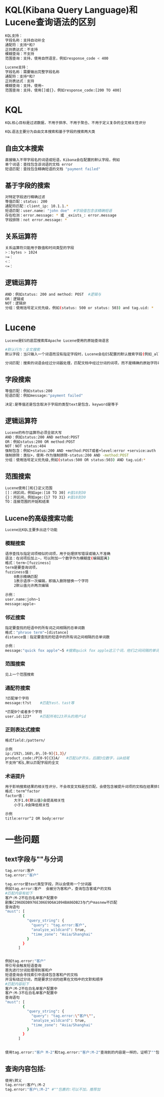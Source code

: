 # KQL(Kibana Query Language)和Lucene查询语法的区别

```bash
KQL支持：
字段名称：支持自动补全
通配符：支持*和?
正则表达式：不支持
模糊查询：不支持
范围查询：支持，使用自然语言，例如response_code < 400
```

```bash
Lucene支持：
字段名称：需要输出完整字段名称
通配符：支持*和?
正则表达式：支持
模糊查询：支持，使用~
范围查询：支持，使用[]或{}，例如response_code:[200 TO 400]
```

# KQL

```bash
KQL核心目标是过滤数据，不用于排序、不用于聚合、不用于定义复杂的全文相关性评分

KQL语法主要分为自由文本搜索和基于字段的搜索两大类
```

## 自由文本搜索

```bash
直接输入不带字段名的词语或短语，Kibana会在配置的默认字段，例如
单个词语：查找包含该词语的文档	error
短语匹配：查找包含精确短语的文档 "payment failed"
```

## 基于字段的搜索

```bash
对特定字段进行精确过滤
等值匹配：status: 200
通配符匹配：client_ip: 10.1.1.*
短语匹配：user.name: "john doe"	#字段值包含该精确短语
存在检测：error.message: * 或 _exists_: error.message
字段排除：not error.message: *
```

## 关系运算符

```bash
关系运算符只能用于数值和时间类型的字段
>：bytes > 1024
>=：
<：
<=：
```

## 逻辑运算符

```bash
AND：例如status: 200 and method: POST  #逻辑与
OR：逻辑或
NOT：逻辑非
分组：使用括号定义优先级，例如(status: 500 or status: 503) and tag.uid: *
```



# Lucene

```bash
Lucene是ES的底层搜索库Apache Lucene使用的原始查询语言

#默认行为：全文搜索
默认字段：当只输入一个词语而没有指定字段时，Lucene会在ES配置的默认搜索字段(例如_all或message字段)进行全文搜索

分词匹配：搜索的词语会经过分词器处理，匹配文档中经过分词的词项，而不是精确的原始字符串
```

## 字段搜索

```bash
等值匹配：例如status:200
短语匹配：例如message:"payment failed"

决定:是等值还是包含取决于字段的类型text是包含，keyword是等于
```

## 逻辑运算符

```bash
Lucene的布尔运算符必须全部大写
AND：例如status:200 AND method:POST
OR：例如status:200 OR method:POST
NOT：NOT status:404
强制包含：例如+status:200 AND +method:POST或者+level:error +service:auth
强制排除：类似+，使用-作为强制排除-status:200 AND -method:POST
分组：使用括号定义优先级,例如(status:500 OR status:503) AND tag.uid:*
```

## 范围搜索

```bash
Lucene使用[]和{}定义范围
[]：闭区间，例如age:[18 TO 30] #值18到30
{}：开区间，例如age:{17 TO 31} #值18到30
TO：连接范围的开始和结束
```

## Lucene的高级搜索功能

```bash
Lucene比KQL主要多出这个功能
```

### 模糊搜索

```bash
语序查找与指定词项相似的词项，用于处理拼写错误或输入不准确
语法：在词项后加上~，可以附加一个数字作为模糊度(编辑距离)
格式：term~[fuzziness]
term是要查询词项，
fuzziness值：
	0表示精确匹配
	1表示语序一次编辑，即插入删除替换一个字符
	2默认值允许两次编辑
	
示例：
user.name:john~1
message:apple~
```

### 邻近搜索

```bash
指定要查找的短语中的所有词之间相隔的总单词数
格式："phrase term"~[distance]
distance值：指定要查找的短语中的所有词之间相隔的总单词数

示例：
message:"quick fox apple"~5	#搜索quick fox apple这三个词，他们之间间隔的单词加起来不超过5，对于匹配到的文档里这三个单词的顺序可能会不一样
```

### 范围搜索

```bash
见上一个范围搜索
```

### 通配符搜索

```bash
?匹配单个字符
message:t?st	#匹配test、tast等

*匹配0个或者多个字符
user.id:123*	#匹配所有123开头的用户id
```

### 正则表达式搜索

```bash
格式field:/pattern/

示例
ip:/192\.168\.0\.[0-9]{1,3}/
product_code:/P[0-9]{3}A/	#匹配以P开头，后跟3位数字，以A结尾
不支持^和$,默认匹配字段的全文
```

### 术语提升

```bash
用于影响搜索结果的相关性评分，不会改变文档是否匹配，会使包含被提升词项的文档在结果排名中更靠前
格式：term^factor
factor值：
	大于1.0(默认值)会提高相关性
	小于1.0会降低相关性

示例
title:error^2 OR body:error
```



# 一些问题

## text字段与""与分词

```bash
tag.error:客户
tag.error:"客户"

tag.error是text类型字段，所以会使用一个分词器
例如tag.error:客户	会被分为客和户，查询包含客或户的文档
#匹配内容有如下
客户:M-2不在白名单客户配置中
剧集C296DEDB976E306E9D6A1094BA86DB23与门户masnew不匹配
查询语句
"must": [
        {
          "query_string": {
            "query": "tag.error:客户",
            "analyze_wildcard": true,
            "time_zone": "Asia/Shanghai"
          }
        }
      ]


例如tag.error:"客户"
带引号会触发短语查询
首先进行分词处理得到客和户
短语查询会寻找索引中连续包含客和户的文档
并没有绕过分词，而是要求分词的结果在文档中的文职和顺序
#匹配内容如下
客户:M-2不在白名单客户配置中
客户:M-3不在白名单客户配置中
查询语句
"must": [
        {
          "query_string": {
            "query": "tag.error:\"客户\"",
            "analyze_wildcard": true,
            "time_zone": "Asia/Shanghai"
          }
        }
      ]
      
      
使用tag.error:"客户 M-2"和tag.error:"客户:M-2"查询到的内容是一样的，证明了""包裹依旧会被分词
```

## 查询内容包括:

```bash
使用\转义
tag.error:客户\:M-2
tag.error:"客户\:M-2"	#""包裹的:可以不加，推荐加
```

